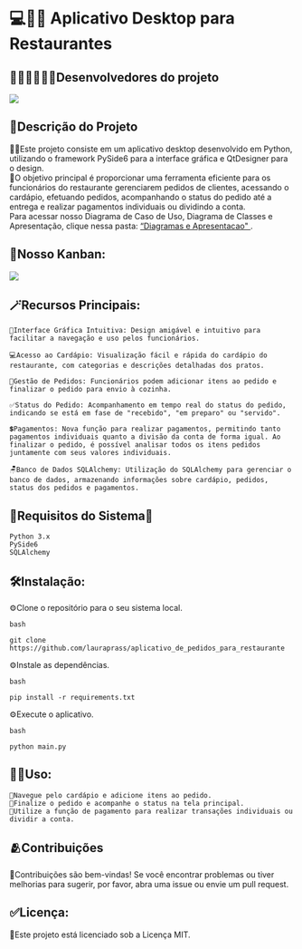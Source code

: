 # 💻👨‍🍳 Aplicativo Desktop para Restaurantes
 
  ## 🕵️‍♂️🕵️‍♀️🕵️‍♂️Desenvolvedores do projeto
<img src="https://cdn.discordapp.com/attachments/1011116180402081852/1189943989244276736/Screenshot_56.png?ex=65a000b3&is=658d8bb3&hm=9122b239aa35e42b2b4eac697dbabdfb3ed5679cafcc039114ccd832fda4499b&"/> 
  
## 📝Descrição do Projeto

👩‍🎨Este projeto consiste em um aplicativo desktop desenvolvido em Python, utilizando o framework PySide6 para a interface gráfica e QtDesigner para o design. 
<br>
📌O objetivo principal é proporcionar uma ferramenta eficiente para os funcionários do restaurante gerenciarem pedidos de clientes, acessando o cardápio, efetuando pedidos, acompanhando o status do pedido até a entrega e realizar pagamentos individuais ou dividindo a conta.
<br>
Para acessar nosso Diagrama de Caso de Uso, Diagrama de Classes e Apresentação, clique nessa pasta: <a href='https://github.com/lauraprass/aplicativo_de_pedidos_para_restaurante/tree/main/Diagramas%20e%20Apresentacao' >“Diagramas e Apresentacao" </a>.
<br>
##
## 🔎Nosso Kanban:
<img src="https://cdn.discordapp.com/attachments/1011116180402081852/1189945067755032736/Design_sem_nome_2.gif?ex=65a001b4&is=658d8cb4&hm=d9318ec5f7d95eecd8fdd534e8055389fdbd6eba208f84c5ff8dac31da9ba0c4&"/> 


## 🪄Recursos Principais:

    🎨Interface Gráfica Intuitiva: Design amigável e intuitivo para facilitar a navegação e uso pelos funcionários.

    💻Acesso ao Cardápio: Visualização fácil e rápida do cardápio do restaurante, com categorias e descrições detalhadas dos pratos.

    🛒Gestão de Pedidos: Funcionários podem adicionar itens ao pedido e finalizar o pedido para envio à cozinha.

    ✅Status do Pedido: Acompanhamento em tempo real do status do pedido, indicando se está em fase de "recebido", "em preparo" ou "servido".

    💲Pagamentos: Nova função para realizar pagamentos, permitindo tanto pagamentos individuais quanto a divisão da conta de forma igual. Ao finalizar o pedido, é possível analisar todos os itens pedidos juntamente com seus valores individuais.

    🪑Banco de Dados SQLAlchemy: Utilização do SQLAlchemy para gerenciar o banco de dados, armazenando informações sobre cardápio, pedidos, status dos pedidos e pagamentos.

## **🐍Requisitos do Sistema🐍**

    Python 3.x
    PySide6
    SQLAlchemy

## **🛠️Instalação:**

⚙️Clone o repositório para o seu sistema local.

    bash

    git clone https://github.com/lauraprass/aplicativo_de_pedidos_para_restaurante
    
⚙️Instale as dependências.
    
    bash
    
    pip install -r requirements.txt
    
⚙️Execute o aplicativo.
    
    bash

    python main.py

## **🧑‍💻Uso:**

    🫧Navegue pelo cardápio e adicione itens ao pedido.
    🫧Finalize o pedido e acompanhe o status na tela principal.
    🫧Utilize a função de pagamento para realizar transações individuais ou dividir a conta.

## **🫂Contribuições**

🫧Contribuições são bem-vindas! Se você encontrar problemas ou tiver melhorias para sugerir, por favor, abra uma issue ou envie um pull request.

## **✅Licença:**

🫧Este projeto está licenciado sob a Licença MIT.
